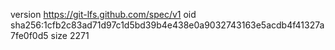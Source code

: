 version https://git-lfs.github.com/spec/v1
oid sha256:1cfb2c83ad71d97c1d5bd39b4e438e0a9032743163e5acdb4f41327a7fe0f0d5
size 2271
